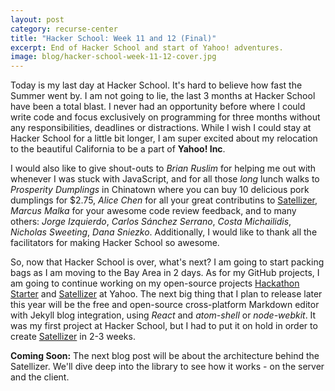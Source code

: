 ```yaml
---
layout: post
category: recurse-center
title: "Hacker School: Week 11 and 12 (Final)"
excerpt: End of Hacker School and start of Yahoo! adventures.
image: blog/hacker-school-week-11-12-cover.jpg
---
```


Today is my last day at Hacker School. It's hard to believe how fast the
Summer went by. I am not going to lie, the last 3 months at Hacker School have
been a total blast. I never had an opportunity
before where I could write code and focus exclusively on programming for three
months without any responsibilities, deadlines or distractions. While I wish I
could stay at Hacker School for a little bit longer, I am super excited
about my relocation to the beautiful California to be a part of **Yahoo! Inc**.

I would also like to give shout-outs to *Brian Ruslim* for helping me out with
whenever I was stuck with JavaScript, and for all those *long* lunch walks to *Prosperity Dumplings*
in Chinatown where you can buy 10 delicious pork dumplings for $2.75,
*Alice Chen* for all your great contributins to [Satellizer](https://github.com/sahat/satellizer),
*Marcus Malka* for your awesome code review feedback, and to many others: *Jorge Izquierdo*, *Carlos Sánchez Serrano*,
*Costa Michailidis*, *Nicholas Sweeting*, *Dana Sniezko*. Additionally, I would
like to thank all the facilitators for making Hacker School so awesome.

So, now that Hacker School is over, what's next? I am going to start packing bags
as I am moving to the Bay Area in 2 days. As for my GitHub projects, I am going
to continue working on my open-source projects [Hackathon Starter](https://github.com/sahat/hackathon-starter)
and [Satellizer](https://github.com/sahat/satellizer) at Yahoo. The next
big thing that I plan to release later this year will be the free and open-source
cross-platform Markdown editor with Jekyll blog integration, using *React* and
*atom-shell* or *node-webkit*. It was my first project at Hacker School, but
I had to put it on hold in order to create [Satellizer](https://github.com/sahat/satellizer)
in 2-3 weeks.

**Coming Soon:** The next blog post will be about the architecture behind the Satellizer. We'll
dive deep into the library to see how it works - on the server and the client.
